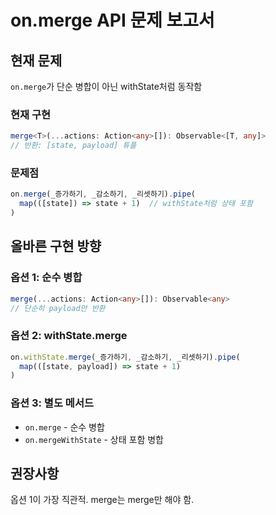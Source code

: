 # on.merge API 문제 보고서

## 현재 문제
`on.merge`가 단순 병합이 아닌 withState처럼 동작함

### 현재 구현
```typescript
merge<T>(...actions: Action<any>[]): Observable<[T, any]>
// 반환: [state, payload] 튜플
```

### 문제점
```typescript
on.merge(_증가하기, _감소하기, _리셋하기).pipe(
  map(([state]) => state + 1)  // withState처럼 상태 포함
)
```

## 올바른 구현 방향

### 옵션 1: 순수 병합
```typescript
merge(...actions: Action<any>[]): Observable<any>
// 단순히 payload만 반환
```

### 옵션 2: withState.merge
```typescript
on.withState.merge(_증가하기, _감소하기, _리셋하기).pipe(
  map(([state, payload]) => state + 1)
)
```

### 옵션 3: 별도 메서드
- `on.merge` - 순수 병합
- `on.mergeWithState` - 상태 포함 병합

## 권장사항
옵션 1이 가장 직관적. merge는 merge만 해야 함.